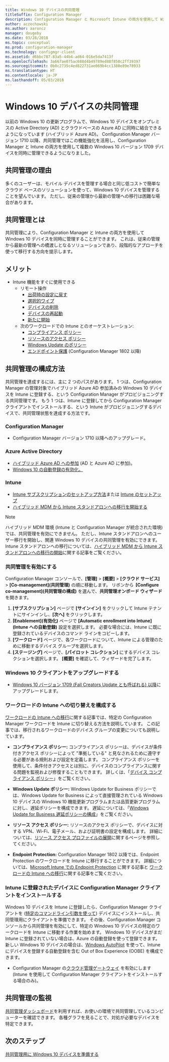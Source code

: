 ```yaml
---
title: Windows 10 デバイスの共同管理
titleSuffix: Configuration Manager
description: Configuration Manager と Microsoft Intune の両方を使用して Windows 10 デバイスを同時に管理する方法について説明します。
author: aczechowski
ms.author: aaroncz
manager: dougeby
ms.date: 03/28/2018
ms.topic: conceptual
ms.prod: configuration-manager
ms.technology: configmgr-client
ms.assetid: d6bbc787-83a5-44b4-ad64-016e5da7413f
ms.openlocfilehash: 3a667ae075ac688d4b49789ed88f858c2ff39397
ms.sourcegitcommit: 0b0c2735c4ed822731ae069b4cc1380e89e78933
ms.translationtype: HT
ms.contentlocale: ja-JP
ms.lasthandoff: 05/03/2018
---
```

# <a name="co-management-for-windows-10-devices"></a>Windows 10 デバイスの共同管理    
 以前の Windows 10 の更新プログラムで、Windows 10 デバイスをオンプレミスの Active Directory (AD) とクラウドベースの Azure AD に同時に結合できるようになっています (ハイブリッド Azure AD)。 Configuration Manager バージョン 1710 以降、共同管理ではこの機能強化を活用し、Configuration Manager と Intune の両方を使用して複数の Windows 10 バージョン 1709 デバイスを同時に管理できるようになりました。 <!-- 1350871 -->
## <a name="why-co-management"></a>共同管理の理由
多くのユーザーは、モバイル デバイスを管理する場合と同じ低コストで簡単なクラウド ベースのソリューションを使って、Windows 10 デバイスを管理することを望んでいます。 ただし、従来の管理から最新の管理への移行は困難な場合があります。  
## <a name="what-is-co-management"></a>共同管理とは
共同管理により、Configuration Manager と Intune の両方を使用して Windows 10 デバイスを同時に管理することができます。 これは、従来の管理から最新の管理への橋渡しとなるソリューションであり、段階的なアプローチを使って移行する方向を提示します。

## <a name="benefits"></a>メリット 
- Intune 機能をすぐに使用できる 
    - リモート操作
        - [出荷時の設定に戻す](https://docs.microsoft.com/intune/devices-wipe#factory-reset)
        - [選択的ワイプ](https://docs.microsoft.com/intune/apps-selective-wipe)
        - [デバイスの削除](https://docs.microsoft.com/intune/devices-wipe#delete-devices-from-the-azure-active-directory-portal)
        - [デバイスの再起動](https://docs.microsoft.com/intune/device-restart)
        - [新たに開始](https://docs.microsoft.com/intune/device-fresh-start)
    - 次のワークロードでの Intune とのオーケストレーション:
        - [コンプライアンス ポリシー](https://docs.microsoft.com/intune/device-compliance-get-started)
        - [リソースのアクセス ポリシー](https://docs.microsoft.com/intune/device-profiles)
        - [Windows Update のポリシー](https://docs.microsoft.com/intune/windows-update-for-business-configure)
        - [エンドポイント保護](https://docs.microsoft.com/en-us/intune/endpoint-protection-windows-10) (Configuration Manager 1802 以降) <!-- 1357365 -->
    
## <a name="how-to-configure-co-management"></a>共同管理の構成方法
共同管理を達成するには、主に 2 つのパスがあります。 1 つは、Configuration Manager の管理対象でハイブリッド Azure AD 参加済みの Windows 10 デバイスを Intune に登録する、という Configuration Manager がプロビジョニングする共同管理です。 もう 1 つは、Intune に登録してから Configuration Manager クライアントでインストールする、という Intune がプロビジョニングするデバイスで、共同管理状態を達成する方法です。

### <a name="configuration-manager"></a>**Configuration Manager**
 -  Configuration Manager バージョン 1710 以降へのアップグレード。


### <a name="azure-active-directory"></a>**Azure Active Directory**
  - [ハイブリッド Azure AD への参加](https://docs.microsoft.com/azure/active-directory/device-management-hybrid-azuread-joined-devices-setup) (AD と Azure AD に参加)。
  - [Windows 10 の自動登録の有効化。](https://docs.microsoft.com/intune/windows-enroll)


### <a name="intune"></a>**Intune**
 - [Intune サブスクリプションのセットアップ方法](/sccm/mdm/deploy-use/configure-intune-subscription)または [Intune のセットアップ](/intune/setup-steps)  
 - [ハイブリッド MDM から Intune スタンドアロンへの移行を開始する](/sccm/mdm/deploy-use/migrate-hybridmdm-to-intunesa)  

> [!Note]  
> ハイブリッド MDM 環境 (Intune と Configuration Manager が統合された環境) では、共同管理を有効にできません。 ただし、Intune スタンドアロンへのユーザー移行を開始し、関連 Windows 10 デバイスの共同管理を有効にできます。 Intune スタンドアロンへの移行については、[ハイブリッド MDM から Intune スタンドアロンへの移行の開始](/sccm/mdm/deploy-use/migrate-hybridmdm-to-intunesa)に関する記事をご覧ください。  


### <a name="enable-co-management"></a>共同管理を有効にする 
 Configuration Manager コンソールで、**[管理]** > **[概要]** > **[クラウド サービス]** > **[Co-management]\(共同管理\)** の順に移動します。 リボンから  **[Configure co-management]\(共同管理の構成\)** を選んで、**共同管理オンボード ウィザード**を開きます。 
   
1. **[サブスクリプション]** ページで **[サインイン]** をクリックして Intune テナントにサインインし、**[次へ]** をクリックします。    
2. **[Enablement]\(有効化\)** ページで **[Automatic enrollment into Intune]\(Intune への自動登録\)** 設定を選択します。 必要な場合には、Intune に既に登録されているデバイスのコマンド ラインをコピーします。 
3. **[ワークロード]** ページで、各ワークロードについて、Intune による管理のために移動するデバイス グループを選択します。
4. **[ステージング]** ページで、**[パイロット コレクション]** にするデバイス コレクションを選択します。 **[概要]** を確認して、ウィザードを完了します。 

### <a name="upgrade-windows-10-client"></a>Windows 10 クライアントをアップグレードする
- [Windows 10 バージョン 1709 (Fall Creators Update とも呼ばれる) 以降](/sccm/osd/deploy-use/manage-windows-as-a-service)にアップグレードします。

### <a name="configure-workloads-to-switch-to-intune"></a>ワークロードの Intune への切り替えを構成する 
[ワークロードの Intune への移行](/sccm/core/clients/manage/co-management-switch-workloads#Workloads-able-to-be-transitioned-to-Intune)に関する記事では、特定の Configuration Manager ワークロードを Intune に切り替える方法を説明しています。 この記事では、移行されるワークロードのデバイス グループの変更についても説明しています。

- **コンプライアンス ポリシー:** コンプライアンス ポリシーは、デバイスが条件付きアクセス ポリシーによって "準拠している" と見なされるために遵守する必要がある規則および設定を定義します。 コンプライアンス ポリシーを使用して、条件付きアクセスとは別に、デバイスのコンプライアンスに関する問題を監視および修復することもできます。 詳しくは、「[デバイス コンプライアンス ポリシー](https://docs.microsoft.com/intune/device-compliance-get-started)」をご覧ください。  

- **Windows Update ポリシー:** Windows Update for Business ポリシーでは、Windows Update for Business によって直接管理されている Windows 10 デバイスの Windows 10 機能更新プログラムまたは品質更新プログラムに対し、遅延ポリシーを構成できます。 遅延については、「[Windows Update for Business 遅延ポリシーの構成](https://docs.microsoft.com/intune/windows-update-for-business-configure)」をご覧ください。  

- **リソース アクセス ポリシー:** リソースのアクセス ポリシーで、デバイスに対する VPN、Wi-Fi、電子メール、および証明書の設定を構成します。 詳細については、[リソース アクセス プロファイルの展開](https://docs.microsoft.com/intune/device-profiles)に関するページを参照してください。

- **Endpoint Protection:** Configuration Manager 1802 以降では、Endpoint Protection のワークロードを Intune に移行することができます。 詳細については、[Microsoft Intune での Endpoint Protection](https://docs.microsoft.com/en-us/intune/endpoint-protection-windows-10)<!-- 1357365 --> に関する記事と [ワークロードの Intune への移行](/sccm/core/clients/manage/co-management-switch-workloads#Workloads-able-to-be-transitioned-to-Intune)に関する記事をご覧ください。


### <a name="install-configuration-manager-client-to-the-devices-enrolled-in-intune"></a>Intune に登録されたデバイスに Configuration Manager クライアントをインストールする
Windows 10 デバイスを Intune に登録したら、Configuration Manager クライアントを ([特定のコマンドライン引数を使って](/sccm/core/clients/manage/co-management-prepare#command-line-to-install-configuration-manager-client)) デバイスにインストールし、共同管理用にクライアントを準備できます。 その後、Configuration Manager コンソールから共同管理を有効にして、特定の Windows 10 デバイスの特定のワークロードを Intune に移動する作業を始めます。
Windows 10 デバイスがまだ Intune に登録されていない場合は、Azure の自動登録を使って登録できます。 新しい Windows 10 デバイスの場合は、[Windows AutoPilot](https://docs.microsoft.com/intune/enrollment-autopilot) を使って、Intune にデバイスを登録する自動登録を含む Out of Box Experience (OOBE) を構成できます。
 - Configuration Manager の[クラウド管理ゲートウェイ](/sccm/core/clients/manage/manage-clients-internet#cloud-management-gateway) を有効にします (Intune を使用して Configuration Manager クライアントをインストールする場合のみ)。

## <a name="monitor-co-management"></a>共同管理の監視
[共同管理ダッシュボード](/sccm/core/clients/manage/co-management-dashboard)を利用すれば、お使いの環境で共同管理しているコンピューターを確認できます。 各種グラフを見ることで、対処が必要なデバイスを特定できます。


## <a name="next-steps"></a>次のステップ
[共同管理用に Windows 10 デバイスを準備する](co-management-prepare.md)
